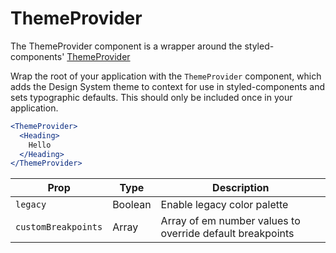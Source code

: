 
# ThemeProvider

The ThemeProvider component is a wrapper around the styled-components' [ThemeProvider][sc-theme]

Wrap the root of your application with the `ThemeProvider` component,
which adds the Design System theme to context for use in styled-components
and sets typographic defaults.
This should only be included once in your application.

```jsx
<ThemeProvider>
  <Heading>
    Hello
  </Heading>
</ThemeProvider>
```

Prop | Type | Description
---|---|---
`legacy` | Boolean | Enable legacy color palette
`customBreakpoints` | Array | Array of em number values to override default breakpoints

[sc-theme]: https://www.styled-components.com/docs/advanced#theming
